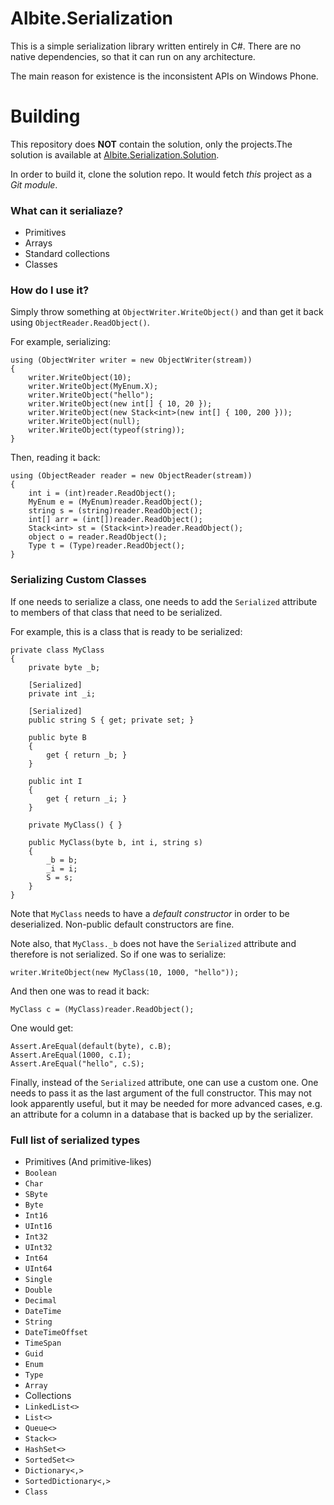 # Albite.Serialization
This is a simple serialization library written entirely in C#. There are no native dependencies, so that it can run on any architecture.

The main reason for existence is the inconsistent APIs on Windows Phone.

# Building
This repository does **NOT** contain the solution, only the projects.The solution is available at [Albite.Serialization.Solution](https://github.com/dumbledore/Albite.Serialization.Solution).

In order to build it, clone the solution repo. It would fetch _this_ project as a _Git module_.

### What can it serialiaze?
* Primitives
* Arrays
* Standard collections
* Classes

### How do I use it?
Simply throw something at `ObjectWriter.WriteObject()` and than get it back using `ObjectReader.ReadObject()`.

For example, serializing:

    using (ObjectWriter writer = new ObjectWriter(stream))
    {
        writer.WriteObject(10);
        writer.WriteObject(MyEnum.X);
        writer.WriteObject("hello");
        writer.WriteObject(new int[] { 10, 20 });
        writer.WriteObject(new Stack<int>(new int[] { 100, 200 }));
        writer.WriteObject(null);
        writer.WriteObject(typeof(string));
    }

Then, reading it back:

    using (ObjectReader reader = new ObjectReader(stream))
    {
        int i = (int)reader.ReadObject();
        MyEnum e = (MyEnum)reader.ReadObject();
        string s = (string)reader.ReadObject();
        int[] arr = (int[])reader.ReadObject();
        Stack<int> st = (Stack<int>)reader.ReadObject();
        object o = reader.ReadObject();
        Type t = (Type)reader.ReadObject();
    }

### Serializing Custom Classes

If one needs to serialize a class, one needs to add the `Serialized` attribute to members of that class that need to be serialized.

For example, this is a class that is ready to be serialized:

    private class MyClass
    {
        private byte _b;

        [Serialized]
        private int _i;

        [Serialized]
        public string S { get; private set; }

        public byte B
        {
            get { return _b; }
        }

        public int I
        {
            get { return _i; }
        }

        private MyClass() { }

        public MyClass(byte b, int i, string s)
        {
            _b = b;
            _i = i;
            S = s;
        }
    }

Note that `MyClass` needs to have a _default constructor_ in order to be deserialized. Non-public default constructors are fine.

Note also, that `MyClass._b` does not have the `Serialized` attribute and therefore is not serialized. So if one was to serialize:

    writer.WriteObject(new MyClass(10, 1000, "hello"));

And then one was to read it back:

    MyClass c = (MyClass)reader.ReadObject();

One would get:

    Assert.AreEqual(default(byte), c.B);
    Assert.AreEqual(1000, c.I);
    Assert.AreEqual("hello", c.S);

Finally, instead of the `Serialized` attribute, one can use a custom one. One needs to pass it as the last argument of the full constructor.
This may not look apparently useful, but it may be needed for more advanced cases, e.g. an attribute for a column in a database that is backed up by the serializer.

### Full list of serialized types

* Primitives (And primitive-likes)
 * `Boolean`
 * `Char`
 * `SByte`
 * `Byte`
 * `Int16`
 * `UInt16`
 * `Int32`
 * `UInt32`
 * `Int64`
 * `UInt64`
 * `Single`
 * `Double`
 * `Decimal`
 * `DateTime`
 * `String`
 * `DateTimeOffset`
 * `TimeSpan`
 * `Guid`
* `Enum`
* `Type`
* `Array`
* Collections
 * `LinkedList<>`
 * `List<>`
 * `Queue<>`
 * `Stack<>`
 * `HashSet<>`
 * `SortedSet<>`
 * `Dictionary<,>`
 * `SortedDictionary<,>`
* `Class`

